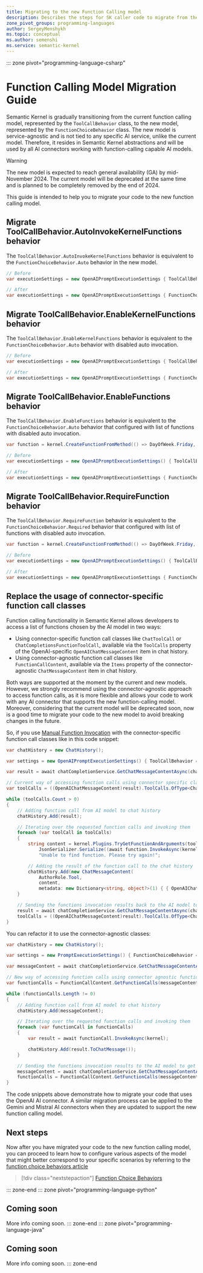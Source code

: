 ```yaml
---
title: Migrating to the new Function Calling model
description: Describes the steps for SK caller code to migrate from the current function calling model, represented by the `ToolCallBehavior` class, to the new one represented by the `FunctionChoiceBehavior` class.
zone_pivot_groups: programming-languages
author: SergeyMenshykh
ms.topic: conceptual
ms.author: semenshi
ms.service: semantic-kernel
---
```

::: zone pivot="programming-language-csharp"
# Function Calling Model Migration Guide
Semantic Kernel is gradually transitioning from the current function calling model, represented by the `ToolCallBehavior` class, to the new model, represented by the `FunctionChoiceBehavior` class.
The new model is service-agnostic and is not tied to any specific AI service, unlike the current model. Therefore, it resides in Semantic Kernel abstractions and will be used by all AI connectors working with function-calling capable AI models. 

> [!WARNING]
> The new model is expected to reach general availability (GA) by mid-November 2024. The current model will be deprecated at the same time and is planned to be completely removed by the end of 2024.

This guide is intended to help you to migrate your code to the new function calling model.

## Migrate ToolCallBehavior.AutoInvokeKernelFunctions behavior
The `ToolCallBehavior.AutoInvokeKernelFunctions` behavior is equivalent to the `FunctionChoiceBehavior.Auto` behavior in the new model. 
```csharp
// Before
var executionSettings = new OpenAIPromptExecutionSettings { ToolCallBehavior = ToolCallBehavior.AutoInvokeKernelFunctions };

// After
var executionSettings = new OpenAIPromptExecutionSettings { FunctionChoiceBehavior = FunctionChoiceBehavior.Auto() };
```

## Migrate ToolCallBehavior.EnableKernelFunctions behavior
The `ToolCallBehavior.EnableKernelFunctions` behavior is equivalent to the `FunctionChoiceBehavior.Auto` behavior with disabled auto invocation. 
```csharp
// Before
var executionSettings = new OpenAIPromptExecutionSettings { ToolCallBehavior = ToolCallBehavior.EnableKernelFunctions };

// After
var executionSettings = new OpenAIPromptExecutionSettings { FunctionChoiceBehavior = FunctionChoiceBehavior.Auto(autoInvoke: false) };
```

## Migrate ToolCallBehavior.EnableFunctions behavior
The `ToolCallBehavior.EnableFunctions` behavior is equivalent to the `FunctionChoiceBehavior.Auto` behavior that configured with list of functions with disabled auto invocation. 
```csharp
var function = kernel.CreateFunctionFromMethod(() => DayOfWeek.Friday, "GetDayOfWeek", "Returns the current day of the week.");

// Before
var executionSettings = new OpenAIPromptExecutionSettings() { ToolCallBehavior = ToolCallBehavior.EnableFunctions(functions: [function.Metadata.ToOpenAIFunction()]) };

// After
var executionSettings = new OpenAIPromptExecutionSettings { FunctionChoiceBehavior = FunctionChoiceBehavior.Auto(functions: [function], autoInvoke: false) };
```

## Migrate ToolCallBehavior.RequireFunction behavior
The `ToolCallBehavior.RequireFunction` behavior is equivalent to the `FunctionChoiceBehavior.Required` behavior that configured with list of functions with disabled auto invocation.
```csharp
var function = kernel.CreateFunctionFromMethod(() => DayOfWeek.Friday, "GetDayOfWeek", "Returns the current day of the week.");

// Before
var executionSettings = new OpenAIPromptExecutionSettings() { ToolCallBehavior = ToolCallBehavior.RequireFunction(functions: [function.Metadata.ToOpenAIFunction()]) };

// After
var executionSettings = new OpenAIPromptExecutionSettings { FunctionChoiceBehavior = FunctionChoiceBehavior.Required(functions: [function], autoInvoke: false) };
```

## Replace the usage of connector-specific function call classes
Function calling functionality in Semantic Kernel allows developers to access a list of functions chosen by the AI model in two ways:  
- Using connector-specific function call classes like `ChatToolCall` or `ChatCompletionsFunctionToolCall`, available via the `ToolCalls` property of the OpenAI-specific `OpenAIChatMessageContent` item in chat history.  
- Using connector-agnostic function call classes like `FunctionCallContent`, available via the `Items` property of the connector-agnostic `ChatMessageContent` item in chat history.

Both ways are supported at the moment by the current and new models. However, we strongly recommend using the connector-agnostic approach to access function calls, as it is more flexible and allows your code to work with any AI connector that supports the new function-calling model. 
Moreover, considering that the current model will be deprecated soon, now is a good time to migrate your code to the new model to avoid breaking changes in the future.

So, if you use [Manual Function Invocation](../concepts/ai-services/chat-completion/function-calling/function-invocation.md#manual-function-invocation) with the connector-specific function call classes like in this code snippet:
```csharp
var chatHistory = new ChatHistory();

var settings = new OpenAIPromptExecutionSettings() { ToolCallBehavior = ToolCallBehavior.EnableKernelFunctions };

var result = await chatCompletionService.GetChatMessageContentAsync(chatHistory, settings, kernel);

// Current way of accessing function calls using connector specific classes.
var toolCalls = ((OpenAIChatMessageContent)result).ToolCalls.OfType<ChatToolCall>().ToList();

while (toolCalls.Count > 0)
{
    // Adding function call from AI model to chat history
    chatHistory.Add(result);

    // Iterating over the requested function calls and invoking them
    foreach (var toolCall in toolCalls)
    {
        string content = kernel.Plugins.TryGetFunctionAndArguments(toolCall, out KernelFunction? function, out KernelArguments? arguments) ?
            JsonSerializer.Serialize((await function.InvokeAsync(kernel, arguments)).GetValue<object>()) :
            "Unable to find function. Please try again!";

        // Adding the result of the function call to the chat history
        chatHistory.Add(new ChatMessageContent(
            AuthorRole.Tool,
            content,
            metadata: new Dictionary<string, object?>(1) { { OpenAIChatMessageContent.ToolIdProperty, toolCall.Id } }));
    }

    // Sending the functions invocation results back to the AI model to get the final response
    result = await chatCompletionService.GetChatMessageContentAsync(chatHistory, settings, kernel);
    toolCalls = ((OpenAIChatMessageContent)result).ToolCalls.OfType<ChatToolCall>().ToList();
}
```

You can refactor it to use the connector-agnostic classes:
```csharp
var chatHistory = new ChatHistory();

var settings = new PromptExecutionSettings() { FunctionChoiceBehavior = FunctionChoiceBehavior.Auto(autoInvoke: false) };

var messageContent = await chatCompletionService.GetChatMessageContentAsync(chatHistory, settings, kernel);

// New way of accessing function calls using connector agnostic function calling model classes.
var functionCalls = FunctionCallContent.GetFunctionCalls(messageContent).ToArray();

while (functionCalls.Length != 0)
{
    // Adding function call from AI model to chat history
    chatHistory.Add(messageContent);

    // Iterating over the requested function calls and invoking them
    foreach (var functionCall in functionCalls)
    {
        var result = await functionCall.InvokeAsync(kernel);

        chatHistory.Add(result.ToChatMessage());
    }

    // Sending the functions invocation results to the AI model to get the final response
    messageContent = await chatCompletionService.GetChatMessageContentAsync(chatHistory, settings, kernel);
    functionCalls = FunctionCallContent.GetFunctionCalls(messageContent).ToArray();
}
```

The code snippets above demonstrate how to migrate your code that uses the OpenAI AI connector.
A similar migration process can be applied to the Gemini and Mistral AI connectors when they are updated to support the new function calling model.

## Next steps
Now after you have migrated your code to the new function calling model, you can proceed to learn how to configure various aspects of the model that might better correspond to your specific scenarios by referring to the [function choice behaviors article](../concepts/ai-services/chat-completion/function-calling/function-choice-behaviors.md)

> [!div class="nextstepaction"]
> [Function Choice Behaviors](../concepts/ai-services/chat-completion/function-calling/function-choice-behaviors.md)


::: zone-end
::: zone pivot="programming-language-python"
## Coming soon
More info coming soon.
::: zone-end
::: zone pivot="programming-language-java"
## Coming soon
More info coming soon.
::: zone-end
